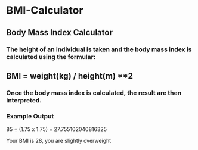 # BMI-Calculator
## Body Mass Index Calculator
### The height of an individual is taken and the body mass index is calculated using the formular:
## BMI = weight(kg) / height(m) **2
### Once the body mass index is calculated, the result are then interpreted.
### Example Output
85 ÷ (1.75 x 1.75) = 27.755102040816325

Your BMI is 28, you are slightly overweight
